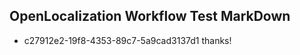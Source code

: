 ## OpenLocalization Workflow Test MarkDown
* c27912e2-19f8-4353-89c7-5a9cad3137d1 thanks!

<!--HONumber=Jul16_HO3-->


